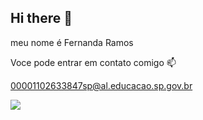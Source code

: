 ## Hi there 👋

meu nome é Fernanda Ramos 

Voce pode entrar em contato comigo 📫

00001102633847sp@al.educacao.sp.gov.br

![](https://media1.tenor.com/m/tfGKh3bzH9wAAAAC/wrapped-up-bundled-up.gif)



